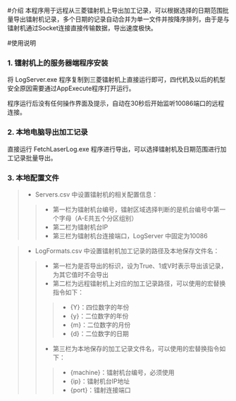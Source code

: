 #介绍
本程序用于远程从三菱镭射机上导出加工记录，可以根据选择的日期范围批量导出镭射机记录，多个日期的记录自动合并为单一文件并按降序排列，由于是与镭射机通过Socket连接直接传输数据，导出速度极快。


#使用说明

### 1. 镭射机上的服务器端程序安装

将 LogServer.exe 程序复制到三菱镭射机上直接运行即可，四代机及以后的机型安全原因需要通过AppExecute程序打开运行。

程序运行后没有任何操作界面及提示，自动在30秒后开始监听10086端口的远程连接。

### 2. 本地电脑导出加工记录

直接运行 FetchLaserLog.exe 程序进行导出，可以选择镭射机及日期范围进行加工记录批量导出。

### 3. 本地配置文件

> - Servers.csv 中设置镭射机的相关配置信息：
>> - 第一栏为镭射机台编号，镭射区域选择判断的是机台编号中第一个字母（A-E共五个分区组别）
>> - 第二栏为镭射机台IP
>> - 第三栏为镭射机台连接端口，LogServer 中固定为10086

> - LogFormats.csv 中设置镭射机加工记录的路径及本地保存文件名：
>> - 第一栏为是否导出的标识，设为True、1或V时表示导出该记录，为其它值时不会导出
>> - 第二栏为远程镭射机上对应的加工记录路径，可以使用的宏替换指令如下：
>>> - {Y}：四位数字的年份
>>> - {y}：二位数字的年份
>>> - {m}：二位数字的月份
>>> - {d}：二位数字的日期
>> - 第三栏为本地保存的加工记录文件名，可以使用的宏替换指令如下：
>>> - {machine}：镭射机台编号，必须使用
>>> - {ip}：镭射机台IP地址
>>> - {port}：镭射连接端口